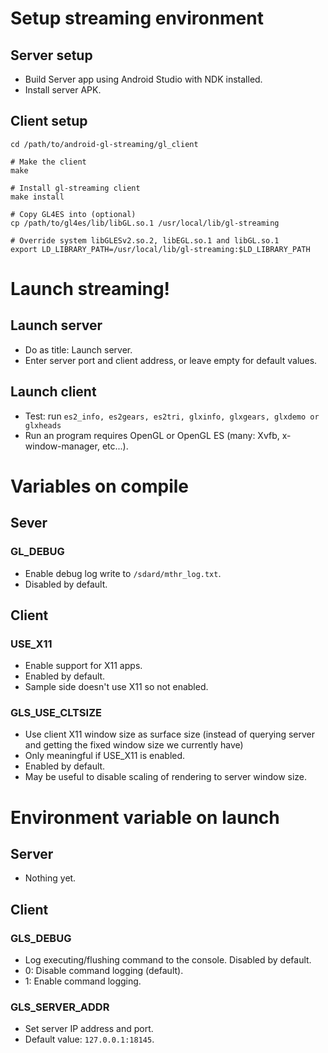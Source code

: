 # Setup streaming environment
## Server setup
- Build Server app using Android Studio with NDK installed.
- Install server APK. 

## Client setup
```
cd /path/to/android-gl-streaming/gl_client

# Make the client
make

# Install gl-streaming client
make install

# Copy GL4ES into (optional)
cp /path/to/gl4es/lib/libGL.so.1 /usr/local/lib/gl-streaming

# Override system libGLESv2.so.2, libEGL.so.1 and libGL.so.1
export LD_LIBRARY_PATH=/usr/local/lib/gl-streaming:$LD_LIBRARY_PATH
```

# Launch streaming!
## Launch server
- Do as title: Launch server.
- Enter server port and client address, or leave empty for default values.

## Launch client
- Test: run `es2_info, es2gears, es2tri, glxinfo, glxgears, glxdemo or glxheads`
- Run an program requires OpenGL or OpenGL ES (many: Xvfb, x-window-manager, etc...).

# Variables on compile
## Sever
### GL_DEBUG
- Enable debug log write to `/sdard/mthr_log.txt`.
- Disabled by default.

## Client
### USE_X11
- Enable support for X11 apps.
- Enabled by default.
- Sample side doesn't use X11 so not enabled.

### GLS_USE_CLTSIZE
- Use client X11 window size as surface size (instead of querying server
  and getting the fixed window size we currently have)
- Only meaningful if USE_X11 is enabled.
- Enabled by default.
- May be useful to disable scaling of rendering to server window size.

# Environment variable on launch
## Server
- Nothing yet.

## Client
### GLS_DEBUG
- Log executing/flushing command to the console. Disabled by default.
- 0: Disable command logging (default).
- 1: Enable command logging.

### GLS_SERVER_ADDR
- Set server IP address and port.
- Default value: `127.0.0.1:18145`.

